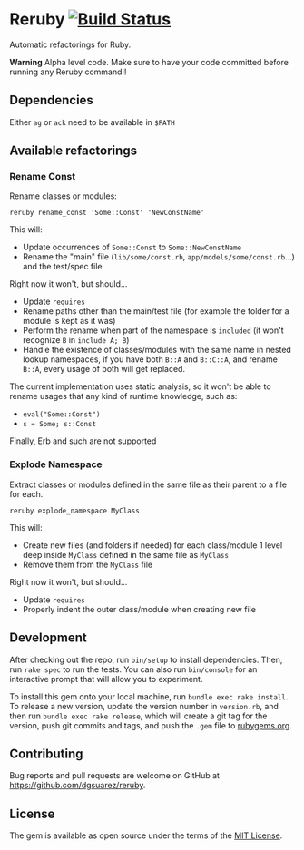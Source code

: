 # Reruby [![Build Status](https://travis-ci.org/dgsuarez/reruby.svg?branch=master)](https://travis-ci.org/dgsuarez/reruby)

Automatic refactorings for Ruby.

**Warning** Alpha level code. Make sure to have your code committed before
running any Reruby command!!

## Dependencies

Either `ag` or `ack` need to be available in `$PATH`

## Available refactorings

### Rename Const

Rename classes or modules:

`reruby rename_const 'Some::Const' 'NewConstName'`

This will:

* Update occurrences of `Some::Const` to `Some::NewConstName`
* Rename the "main" file (`lib/some/const.rb`, `app/models/some/const.rb`...)
  and the test/spec file

Right now it won't, but should...

* Update `requires`
* Rename paths other than the main/test file (for example the folder for
  a module is kept as it was)
* Perform the rename when part of the namespace is `included` (it won't
  recognize `B` in `include A; B`)
* Handle the existence of classes/modules with the same name in nested lookup
  namespaces, if you have both `B::A` and `B::C::A`, and rename `B::A`, every
  usage of both will get replaced.

The current implementation uses static analysis, so it won't be able to rename
usages that any kind of runtime knowledge, such as:

* `eval("Some::Const")`
*  `s = Some; s::Const`

Finally, Erb and such are not supported


### Explode Namespace

Extract classes or modules defined in the same file as their parent to a file
for each.

`reruby explode_namespace MyClass`

This will:

* Create new files (and folders if needed) for each class/module 1 level deep
  inside `MyClass` defined in the same file as `MyClass`
* Remove them from the `MyClass` file

Right now it won't, but should...

* Update `requires`
* Properly indent the outer class/module when creating new file

## Development

After checking out the repo, run `bin/setup` to install dependencies. Then,
run `rake spec` to run the tests. You can also run `bin/console` for an
interactive prompt that will allow you to experiment.

To install this gem onto your local machine, run `bundle exec rake install`.
To release a new version, update the version number in `version.rb`, and then
run `bundle exec rake release`, which will create a git tag for the version,
push git commits and tags, and push the `.gem` file to
[rubygems.org](https://rubygems.org).

## Contributing

Bug reports and pull requests are welcome on GitHub at
https://github.com/dgsuarez/reruby.


## License

The gem is available as open source under the terms of the [MIT License](http://opensource.org/licenses/MIT).

